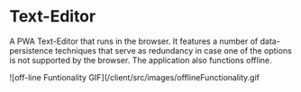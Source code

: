 # Text-Editor
A PWA Text-Editor that runs in the browser. It features a number of data-persistence techniques that serve as redundancy in case one of the options is not supported by the browser. The application also functions offline. 

![off-line Funtionality GIF](/client/src/images/offlineFunctionality.gif